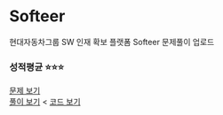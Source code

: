 # Softeer
현대자동차그룹 SW 인재 확보 플랫폼 Softeer 문제풀이 업로드

### 성적평균 ⭐⭐⭐
[문제 보기](https://softeer.ai/practice/info.do?idx=1&eid=389) <br/>
[풀이 보기]() <
[코드 보기]()
